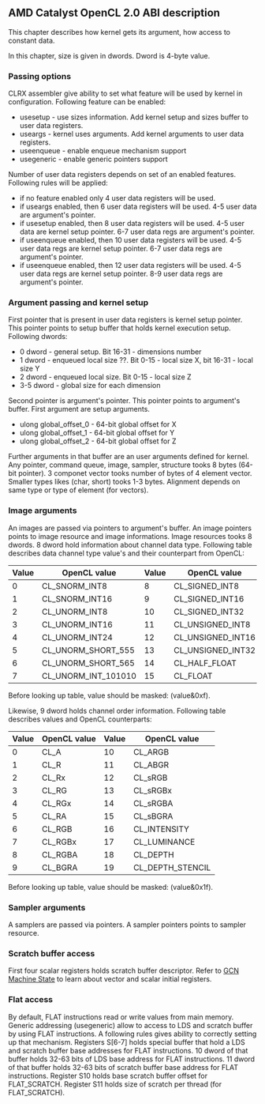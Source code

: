 ## AMD Catalyst OpenCL 2.0 ABI description

This chapter describes how kernel gets its argument, how access to constant data.

In this chapter, size is given in dwords. Dword is 4-byte value.

### Passing options

CLRX assembler give ability to set what feature will be used by kernel in configuration.
Following feature can be enabled:

* usesetup - use sizes information. Add kernel setup and sizes buffer
to user data registers.
* useargs - kernel uses arguments. Add kernel arguments to user data registers.
* useenqueue - enable enqueue mechanism support
* usegeneric - enable generic pointers support

Number of user data registers depends on set of an enabled features. Following rules will
be applied:

* if no feature enabled only 4 user data registers will be used.
* if useargs enabled, then 6 user data registers will be used. 4-5 user data are
argument's pointer.
* if usesetup enabled, then 8 user data registers will be used. 4-5 user data are kernel
setup pointer. 6-7 user data regs are argument's pointer.
* if useenqueue enabled, then 10 user data registers will be used. 4-5 user data regs
are kernel setup pointer. 6-7 user data regs are argument's pointer.
* if useenqueue enabled, then 12 user data registers will be used. 4-5 user data regs
are kernel setup pointer. 8-9 user data regs are argument's pointer.

### Argument passing and kernel setup

First pointer that is present in user data registers is kernel setup pointer.
This pointer points to setup buffer that holds kernel execution setup. Following
dwords:

* 0 dword - general setup. Bit 16-31 - dimensions number
* 1 dword - enqueued local size ??. Bit 0-15 - local size X, bit 16-31 - local size Y
* 2 dword - enqueued local size. Bit 0-15 - local size Z
* 3-5 dword - global size for each dimension

Second pointer is argument's pointer. This pointer points to argument's buffer.
First argument are setup arguments.

* ulong global_offset_0 - 64-bit global offset for X
* ulong global_offset_1 - 64-bit global offset for Y
* ulong global_offset_2 - 64-bit global offset for Z

Further arguments in that buffer are an user arguments defined for kernel. Any pointer,
command queue, image, sampler, structure tooks 8 bytes (64-bit pointer).
3 componet vector tooks number of bytes  of 4 element vector.
Smaller types likes (char, short) tooks 1-3 bytes. Alignment depends on same type
or type of element (for vectors).

### Image arguments

An images are passed via pointers to argument's buffer. An image pointers points to
image resource and image informations. Image resources tooks 8 dwords. 8 dword hold
information about channel data type. Following table describes data channel type value's
and their counterpart from OpenCL:

 Value | OpenCL value          | Value | OpenCL value
-------|-----------------------|-------|-----------------------
 0     | CL_SNORM_INT8         | 8     | CL_SIGNED_INT8
 1     | CL_SNORM_INT16        | 9     | CL_SIGNED_INT16 
 2     | CL_UNORM_INT8         | 10    | CL_SIGNED_INT32
 3     | CL_UNORM_INT16        | 11    | CL_UNSIGNED_INT8
 4     | CL_UNORM_INT24        | 12    | CL_UNSIGNED_INT16
 5     | CL_UNORM_SHORT_555    | 13    | CL_UNSIGNED_INT32
 6     | CL_UNORM_SHORT_565    | 14    | CL_HALF_FLOAT
 7     | CL_UNORM_INT_101010   | 15    | CL_FLOAT

Before looking up table, value should be masked: (value&0xf).

Likewise, 9 dword holds channel order information. Following table describes values and
OpenCL counterparts:

 Value | OpenCL value | Value  | OpenCL value 
-------|--------------|--------|------------------
 0     | CL_A         |  10    | CL_ARGB
 1     | CL_R         |  11    | CL_ABGR
 2     | CL_Rx        |  12    | CL_sRGB
 3     | CL_RG        |  13    | CL_sRGBx
 4     | CL_RGx       |  14    | CL_sRGBA
 5     | CL_RA        |  15    | CL_sBGRA
 6     | CL_RGB       |  16    | CL_INTENSITY
 7     | CL_RGBx      |  17    | CL_LUMINANCE
 8     | CL_RGBA      |  18    | CL_DEPTH
 9     | CL_BGRA      |  19    | CL_DEPTH_STENCIL

Before looking up table, value should be masked: (value&0x1f).

### Sampler arguments

A samplers are passed via pointers. A sampler pointers points to sampler resource.

### Scratch buffer access

First four scalar registers holds scratch buffer descriptor. Refer to
[GCN Machine State](GcnState) to learn about vector and scalar initial registers.

### Flat access

By default, FLAT instructions read or write values from main memory.
Generic addressing (usegeneric) allow to access to LDS and scratch buffer by using
FLAT instructions. A following rules gives ability to correctly setting up that mechanism.
Registers S[6-7] holds special buffer that hold a LDS and scratch buffer base addresses for
FLAT instructions.
10 dword of that buffer holds 32-63 bits of LDS base address for FLAT instructions.
11 dword of that buffer holds 32-63 bits of scratch buffer base address for
FLAT instructions.
Register S10 holds base scratch buffer offset for FLAT_SCRATCH. Register S11 holds
size of scratch per thread (for FLAT_SCRATCH).
